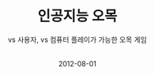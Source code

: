 ---
title: 인공지능 오목
subtitle: vs 사용자, vs 컴퓨터 플레이가 가능한 오목 게임<br><br>
date: 2012-08-01
modal-id: 1
img: gomoku.png
thumbnail: gomoku-thumbnail.png
github: https://github.com/jsc2576/gomoku
project-date: 2012.08 ~ 2012.12
client: 학교 팀 프로젝트
role: 알고리즘 설계 및 프로그래밍 (80%)
tech: C 언어 (visual studio)
description: 프로그래밍을 처음 접하면서 제작한 인공지능 오목 프로그램입니다. <br>AI 는 for 문과 if 문 만으로 이루어져 모든 경우에 대해 hard coding하였습니다. <br>기본 알고리즘은 하나의 좌표에서 오른쪽, 오른쪽 아래 대각선, 아래쪽 방향에 대해서 자신의 돌이 4개, 3+1개, 2+2개 등으로 이루어져 있는지 확인 후 가장 우선 순위가 높은 위치에 돌을 놓도록 설계하였습니다.

---